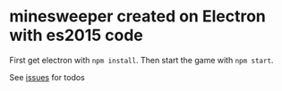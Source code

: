 # minesweeper created on Electron with es2015 code
First get electron with `npm install`.
Then start the game with `npm start`.

See [issues](/../../issues) for todos
